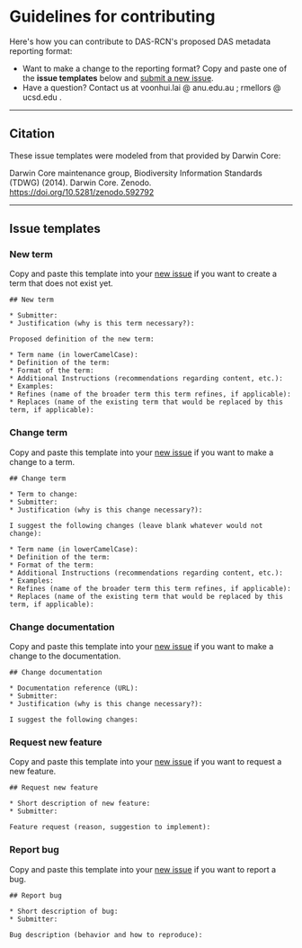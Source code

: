 # Guidelines for contributing

Here's how you can contribute to DAS-RCN's proposed DAS metadata reporting format:

* Want to make a change to the reporting format? Copy and paste one of the **issue templates** below and [submit a new issue](https://github.com/vhlai-seis/DAS_metadata/issues/new).
* Have a question? Contact us at voonhui.lai @ anu.edu.au ; rmellors @ ucsd.edu 
. 

---
## Citation
These issue templates were modeled from that provided by Darwin Core: 

Darwin Core maintenance group, Biodiversity Information Standards (TDWG) (2014). Darwin Core. Zenodo. https://doi.org/10.5281/zenodo.592792   

---
## Issue templates

### New term

Copy and paste this template into your [new issue](https://github.com/vhlai-seis/DAS_metadata/issues/new) if you want to create a term that does not exist yet.

```
## New term

* Submitter:
* Justification (why is this term necessary?):

Proposed definition of the new term:

* Term name (in lowerCamelCase):
* Definition of the term:
* Format of the term: 
* Additional Instructions (recommendations regarding content, etc.):
* Examples: 
* Refines (name of the broader term this term refines, if applicable):
* Replaces (name of the existing term that would be replaced by this term, if applicable):
```

### Change term

Copy and paste this template into your [new issue](https://github.com/vhlai-seis/DAS_metadata/issues/new) if you want to make a change to a term.

```
## Change term

* Term to change:
* Submitter:
* Justification (why is this change necessary?):

I suggest the following changes (leave blank whatever would not change):

* Term name (in lowerCamelCase):
* Definition of the term:
* Format of the term: 
* Additional Instructions (recommendations regarding content, etc.):
* Examples: 
* Refines (name of the broader term this term refines, if applicable):
* Replaces (name of the existing term that would be replaced by this term, if applicable):

```

### Change documentation 

Copy and paste this template into your [new issue](https://github.com/vhlai-seis/DAS_metadata/issues/new) if you want to make a change to the documentation.

```
## Change documentation

* Documentation reference (URL):
* Submitter:
* Justification (why is this change necessary?):

I suggest the following changes:

```

### Request new feature

Copy and paste this template into your [new issue](https://github.com/vhlai-seis/DAS_metadata/issues/new) if you want to request a new feature.

```
## Request new feature

* Short description of new feature:
* Submitter:

Feature request (reason, suggestion to implement):

```

### Report bug

Copy and paste this template into your [new issue](https://github.com/vhlai-seis/DAS_metadata/issues/new) if you want to report a bug.

```
## Report bug

* Short description of bug:
* Submitter:

Bug description (behavior and how to reproduce):

```

